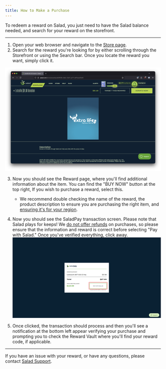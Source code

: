 ```yaml
---
title: How to Make a Purchase
---
```


To redeem a reward on Salad, you just need to have the Salad balance needed, and search for your reward on the
storefront.

---

1. Open your web browser and navigate to the [Store page](https://salad.com/store).
2. Search for the reward you're looking for by either scrolling through the Storefront or using the Search bar. Once you
   locate the reward you want, simply click it.

<!--THE END-->

![](./content/images/Guides/Using-the-Salad-App/How-to-Make-a-Purchase-1.png)

3. Now you should see the Reward page, where you'll find additional information about the item. You can find the "BUY
   NOW" button at the top right, If you wish to purchase a reward, select this.
   - We recommend double checking the name of the reward, the product description to ensure you are purchasing the right
     item, and [ensuring it's for your region](/docs/Rewards/Rewards-FAQ/243-what-region-is-this-reward-for).

4. Now you should see the SaladPay transaction screen. Please note that Salad plays for keeps! We
   [do not offer refunds](/docs/Rewards/Rewards-Support/191-i-want-a-refund) on purchases, so please ensure that the
   information and reward is correct before selecting "Pay with Salad." Once you've verified everything, click away.
   ![store2.png](./content/images/Guides/Using-the-Salad-App/How-to-Make-a-Purchase-2.png)

5. Once clicked, the transaction should process and then you'll see a notification at the bottom left appear verifying
   your purchase and prompting you to check the Reward Vault where you'll find your reward code, if applicable.

---

If you have an issue with your reward, or have any questions, please contact
[Salad Support](/docs/Guides/Your-PC/216-how-to-create-a-support-ticket).
